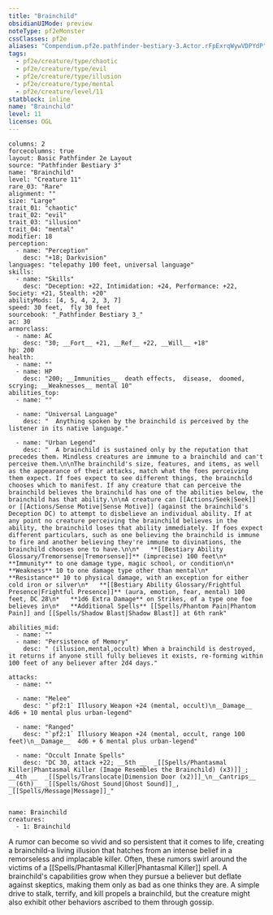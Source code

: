 ```yaml
---
title: "Brainchild"
obsidianUIMode: preview
noteType: pf2eMonster
cssClasses: pf2e
aliases: "Compendium.pf2e.pathfinder-bestiary-3.Actor.rFpExrqWywVDPYdP" 
tags:
  - pf2e/creature/type/chaotic
  - pf2e/creature/type/evil
  - pf2e/creature/type/illusion
  - pf2e/creature/type/mental
  - pf2e/creature/level/11
statblock: inline
name: "Brainchild"
level: 11
license: OGL
---
```


```statblock
columns: 2
forcecolumns: true
layout: Basic Pathfinder 2e Layout
source: "Pathfinder Bestiary 3"
name: "Brainchild"
level: "Creature 11"
rare_03: "Rare"
alignment: ""
size: "Large"
trait_01: "chaotic"
trait_02: "evil"
trait_03: "illusion"
trait_04: "mental"
modifier: 18
perception:
  - name: "Perception"
    desc: "+18; Darkvision"
languages: "telepathy 100 feet, universal language"
skills:
  - name: "Skills"
    desc: "Deception: +22, Intimidation: +24, Performance: +22, Society: +21, Stealth: +20"
abilityMods: [4, 5, 4, 2, 3, 7]
speed: 30 feet,  fly 30 feet
sourcebook: "_Pathfinder Bestiary 3_"
ac: 30
armorclass:
  - name: AC
    desc: "30; __Fort__ +21, __Ref__ +22, __Will__ +18"
hp: 200
health:
  - name: ""
  - name: HP
    desc: "200; __Immunities__  death effects,  disease,  doomed,  scrying; __Weaknesses__ mental 10"
abilities_top:
  - name: ""

  - name: "Universal Language"
    desc: "  Anything spoken by the brainchild is perceived by the listener in its native language."

  - name: "Urban Legend"
    desc: "  A brainchild is sustained only by the reputation that precedes them. Mindless creatures are immune to a brainchild and can't perceive them.\n\nThe brainchild's size, features, and items, as well as the appearance of their attacks, match what the foes perceiving them expect. If foes expect to see different things, the brainchild chooses which to manifest. If any creature that can perceive the brainchild believes the brainchild has one of the abilities below, the brainchild has that ability.\n\nA creature can [[Actions/Seek|Seek]] or [[Actions/Sense Motive|Sense Motive]] (against the brainchild's Deception DC) to attempt to disbelieve an individual ability. If at any point no creature perceiving the brainchild believes in the ability, the brainchild loses that ability immediately. If foes expect different particulars, such as one believing the brainchild is immune to fire and another believing they're immune to divinations, the brainchild chooses one to have.\n\n*   **[[Bestiary Ability Glossary/Tremorsense|Tremorsense]]** (imprecise) 100 feet\n*   **Immunity** to one damage type, magic school, or condition\n*   **Weakness** 10 to one damage type other than mental\n*   **Resistance** 10 to physical damage, with an exception for either cold iron or silver\n*   **[[Bestiary Ability Glossary/Frightful Presence|Frightful Presence]]** (aura, emotion, fear, mental) 100 feet, DC 28\n*   **1d6 Extra Damage** on Strikes, of a type one foe believes in\n*   **Additional Spells** [[Spells/Phantom Pain|Phantom Pain]] and [[Spells/Shadow Blast|Shadow Blast]] at 6th rank"

abilities_mid:
  - name: ""
  - name: "Persistence of Memory"
    desc: " (illusion,mental,occult) When a brainchild is destroyed, it returns if anyone still fully believes it exists, re-forming within 100 feet of any believer after 2d4 days."

attacks:
  - name: ""

  - name: "Melee"
    desc: "`pf2:1` Illusory Weapon +24 (mental, occult)\n__Damage__  4d6 + 10 mental plus urban-legend"

  - name: "Ranged"
    desc: "`pf2:1` Illusory Weapon +24 (mental, occult, range 100 feet)\n__Damage__  4d6 + 6 mental plus urban-legend"

  - name: "Occult Innate Spells"
    desc: "DC 30, attack +22; __5th __  _[[Spells/Phantasmal Killer|Phantasmal Killer (Image Resembles the Brainchild) (x3)]]_; __4th __  _[[Spells/Translocate|Dimension Door (x2)]]_\n__Cantrips__  __(6th)__ _[[Spells/Ghost Sound|Ghost Sound]]_, _[[Spells/Message|Message]]_"
 
```

```encounter-table
name: Brainchild
creatures:
  - 1: Brainchild
```



A rumor can become so vivid and so persistent that it comes to life, creating a brainchild-a living illusion that hatches from an intense belief in a remorseless and implacable killer. Often, these rumors swirl around the victims of a [[Spells/Phantasmal Killer|Phantasmal Killer]] spell. A brainchild's capabilities grow when they pursue a believer but deflate against skeptics, making them only as bad as one thinks they are. A simple drive to stalk, terrify, and kill propels a brainchild, but the creature might also exhibit other behaviors ascribed to them through gossip.
